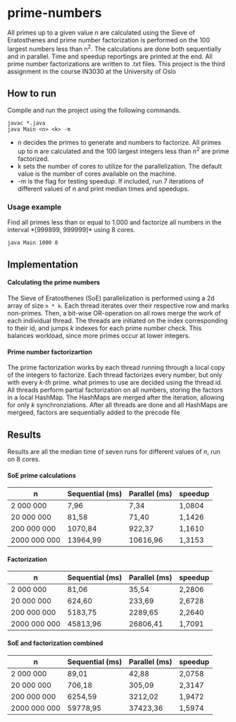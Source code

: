 # prime-numbers

All primes up to a given value *n* are calculated using the Sieve of Eratosthenes and prime number factorization is performed on the 100 largest numbers less than n<sup>2</sup>. The calculations are done both sequentially and in parallel. Time and speedup reportings are printed at the end. All prime number factorizations are written to .txt files. This project is the third assignment in the course IN3030 at the University of Oslo

## How to run

Compile and run the project using the following commands.

```
javac *.java
java Main <n> <k> -m
```

- n decides the primes to generate and numbers to factorize. All primes up to n are calculated and the 100 largest integers less than n<sup>2</sup> are prime factorized.
- k sets the number of cores to utilize for the parallelization. The default value is the number of cores available on the machine.
- -m is the flag for testing speedup. If included, run 7 iterations of different values of n and print median times and speedups.

### Usage example

Find all primes less than or equal to 1.000 and factorize all numbers in the interval \*[999899, 999999]* using 8 cores.
```
java Main 1000 8 
```

## Implementation
#### Calculating the prime numbers
The Sieve of Eratosthenes (SoE) parallelization is performed using a 2d array of size `n * k`. Each thread iterates over their respective row and marks non-primes. Then, a bit-wise OR-operation on all rows merge the work of each individual thread. The threads are initiated on the index corresponding to their id, and jumps *k* indexes for each prime number check. This balances workload, since more primes occur at lower integers.  

#### Prime number factorizartion
The prime factorization works by each thread running through a local copy of the integers to factorize. Each thread factorizes every number, but only with every *k-th* prime. what primes to use are decided using the thread id. All threads perform partial factorization on all numbers, storing the factors in a local HashMap. The HashMaps are merged after the iteration, allowing for only *k* synchronziations. After all threads are done and all HashMaps are mergeed, factors are sequentially added to the precode file

## Results
Results are all the median time of seven runs for different values of *n*, run on 8 cores.

#### SoE prime calculations

| n            | Sequential (ms) | Parallel (ms) | speedup |
| ------------ | --------------- | ------------- | ------- |
| 2 000 000    | 7,96            | 7,34          | 1,0804  |
| 20 000 000   | 81,58           | 71,40         | 1,1426  |
| 200 000 000  | 1070,84         | 922,37        | 1,1610  |
| 2000 000 000 | 13964,99        | 10616,96      | 1,3153  |

#### Factorization

| n            | Sequential (ms) | Parallel (ms) | speedup |
| ------------ | --------------- | ------------- | ------- |
| 2 000 000    | 81,06           | 35,54         | 2,2806  |
| 20 000 000   | 624,60          | 233,69        | 2,6728  |
| 200 000 000  | 5183,75         | 2289,65       | 2,2640  |
| 2000 000 000 | 45813,96        | 26806,41      | 1,7091  |

#### SoE and factorization combined

| n            | Sequential (ms) | Parallel (ms) | speedup |
| ------------ | --------------- | ------------- | ------- |
| 2 000 000    | 89,01           | 42,88         |  2,0758 |
| 20 000 000   | 706,18          | 305,09        |  2,3147 |
| 200 000 000  | 6254,59         | 3212,02       |  1,9472 |
| 2000 000 000 | 59778,95        | 37423,36      |  1,5974 |
